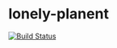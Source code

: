 lonely-planent
==============

[![Build Status](https://drone.io/github.com/timnew/lonely-planent/status.png)](https://drone.io/github.com/timnew/lonely-planent/latest)
